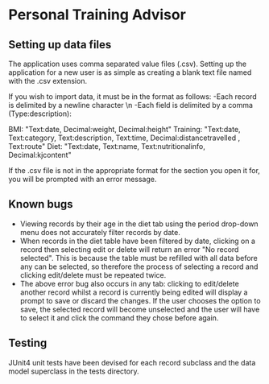 # Personal Training Advisor

## Setting up data files

The application uses comma separated value files (.csv).
Setting up the application for a new user is as simple as
creating a blank text file named with the .csv extension.

If you wish to import data, it must be in the format as follows:
-Each record is delimited by a newline character \n
-Each field is delimited by a comma (Type:description):

BMI:		"Text:date, Decimal:weight, Decimal:height"
Training:	"Text:date, Text:category, Text:description, Text:time, Decimal:distancetravelled , Text:route"
Diet:		"Text:date, Text:name, Text:nutritionalinfo, Decimal:kjcontent"

If the .csv file is not in the appropriate format for the section you open it for,
you will be prompted with an error message.

## Known bugs

* Viewing records by their age in the diet tab using the period
drop-down menu does not accurately filter records by date.
* When records in the diet table have been filtered by date,
clicking on a record then selecting edit or delete will return
an error "No record selected". This is because the table must
be refilled with all data before any can be selected, so therefore
the process of selecting a record and clicking edit/delete must be
repeated twice.
* The above error bug also occurs in any tab:
clicking to edit/delete another record whilst a record is currently
being edited will display a prompt to save or discard the changes.
If the user chooses the option to save, the selected record will
become unselected and the user will have to select it and click
the command they chose before again.

## Testing

JUnit4 unit tests have been devised for each record subclass and the data model superclass in the tests directory.
